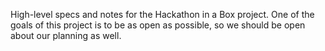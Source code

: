 High-level specs and notes for the Hackathon in a Box project. One of the goals of this project is to be as open as possible, so we should be open about our planning as well.

